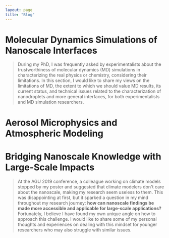 ```yaml
---
layout: page
title: "Blog"
---
```


# Molecular Dynamics Simulations of Nanoscale Interfaces
> During my PhD, I was frequently asked by experimentalists about the trustworthiness of molecular dynamics (MD) simulations in characterizing the real physics or chemistry, considering their limitations. In this section, I would like to share my views on the limitations of MD, the extent to which we should value MD results, its current status, and technical issues related to the characterization of nanodroplets and more general interfaces, for both experimentalists and MD simulation researchers.

# Aerosol Microphysics and Atmospheric Modeling


# Bridging Nanoscale Knowledge with Large-Scale Impacts
> At the AGU 2019 conference, a colleague working on climate models stopped by my poster and suggested that climate modelers don't care about the nanoscale, making my research seem useless to them. This was disappointing at first, but it sparked a question in my mind throughout my research journey: **how can nanoscale findings be made more accessible and applicable for large-scale applications?** Fortunately, I believe I have found my own unique angle on how to approach this challenge. I would like to share some of my personal thoughts and experiences on dealing with this mindset for younger researchers who may also struggle with similar issues.

